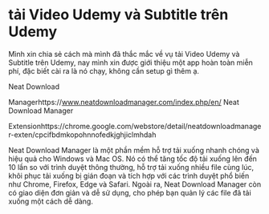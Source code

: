 # tải Video Udemy và Subtitle trên Udemy

Mình xin chia sẻ cách mà mình đã thắc mắc về vụ tải Video Udemy và Subtitle trên Udemy, nay mình xin được giới thiệu một app hoàn toàn miễn phí, đặc biết cài ra là nó chạy, không cần setup gì thêm ạ.

Neat Download

Managerhttps://www.neatdownloadmanager.com/index.php/en/ Neat Download Manager

Extensionhttps://chrome.google.com/webstore/detail/neatdownloadmanager-exten/cpcifbdmkopohnnofedkjghjiclmhdah

Neat Download Manager là một phần mềm hỗ trợ tải xuống nhanh chóng và hiệu quả cho Windows và Mac OS. Nó có thể tăng tốc độ tải xuống lên đến 10 lần so với trình duyệt thông thường, hỗ trợ tải xuống nhiều file cùng lúc, khôi phục tải xuống bị gián đoạn và tích hợp với các trình duyệt phổ biến như Chrome, Firefox, Edge và Safari. Ngoài ra, Neat Download Manager còn có giao diện đơn giản và dễ sử dụng, cho phép bạn quản lý các file đã tải xuống một cách dễ dàng.
